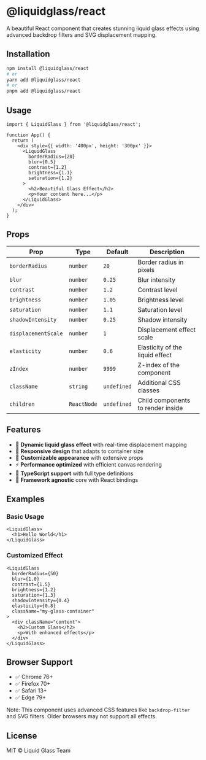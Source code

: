 # @liquidglass/react

A beautiful React component that creates stunning liquid glass effects using advanced backdrop filters and SVG displacement mapping.

## Installation

```bash
npm install @liquidglass/react
# or
yarn add @liquidglass/react
# or
pnpm add @liquidglass/react
```

## Usage

```tsx
import { LiquidGlass } from '@liquidglass/react';

function App() {
  return (
    <div style={{ width: '400px', height: '300px' }}>
      <LiquidGlass
        borderRadius={20}
        blur={0.5}
        contrast={1.2}
        brightness={1.1}
        saturation={1.2}
      >
        <h2>Beautiful Glass Effect</h2>
        <p>Your content here...</p>
      </LiquidGlass>
    </div>
  );
}
```

## Props

| Prop | Type | Default | Description |
|------|------|---------|-------------|
| `borderRadius` | `number` | `20` | Border radius in pixels |
| `blur` | `number` | `0.25` | Blur intensity |
| `contrast` | `number` | `1.2` | Contrast level |
| `brightness` | `number` | `1.05` | Brightness level |
| `saturation` | `number` | `1.1` | Saturation level |
| `shadowIntensity` | `number` | `0.25` | Shadow intensity |
| `displacementScale` | `number` | `1` | Displacement effect scale |
| `elasticity` | `number` | `0.6` | Elasticity of the liquid effect |
| `zIndex` | `number` | `9999` | Z-index of the component |
| `className` | `string` | `undefined` | Additional CSS classes |
| `children` | `ReactNode` | `undefined` | Child components to render inside |

## Features

- 🌊 **Dynamic liquid glass effect** with real-time displacement mapping
- 📱 **Responsive design** that adapts to container size
- 🎨 **Customizable appearance** with extensive props
- ⚡ **Performance optimized** with efficient canvas rendering
- 🔧 **TypeScript support** with full type definitions
- 🎯 **Framework agnostic** core with React bindings

## Examples

### Basic Usage
```tsx
<LiquidGlass>
  <h1>Hello World</h1>
</LiquidGlass>
```

### Customized Effect
```tsx
<LiquidGlass
  borderRadius={50}
  blur={1.0}
  contrast={1.5}
  brightness={1.2}
  saturation={1.3}
  shadowIntensity={0.4}
  elasticity={0.8}
  className="my-glass-container"
>
  <div className="content">
    <h2>Custom Glass</h2>
    <p>With enhanced effects</p>
  </div>
</LiquidGlass>
```

## Browser Support

- ✅ Chrome 76+
- ✅ Firefox 70+
- ✅ Safari 13+
- ✅ Edge 79+

Note: This component uses advanced CSS features like `backdrop-filter` and SVG filters. Older browsers may not support all effects.

## License

MIT © Liquid Glass Team 